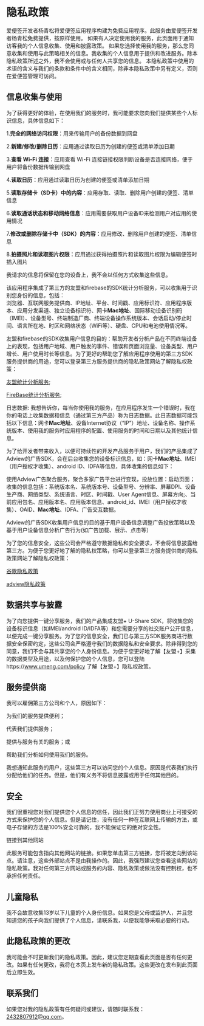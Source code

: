 # 隐私政策

爱便签开发者杨青松将爱便签应用程序构建为免费应用程序。此服务由爱便签开发者杨青松免费提供，按原样使用。
如果有人决定使用我的服务，此页面用于通知访客我的个人信息收集、使用和披露政策。
如果您选择使用我的服务，那么您同意收集和使用与此策略相关的信息。我收集的个人信息用于提供和改进服务。除本隐私政策所述之外，我不会使用或与任何人共享您的信息。
本隐私政策中使用的术语的含义与我们的条款和条件中的含义相同，除非本隐私政策中另有定义，否则在爱便签管理可访问。

## 信息收集与使用

为了获得更好的体验，在使用我们的服务时，我可能要求您向我们提供某些个人标识信息，具体信息如下：  

1.**完全的网络访问权限**：用来传输用户的备份数据到网盘  

2.**新建/修改/删除日历**：应用通过读取日历为创建的便签或清单添加日期  

3.**查看 Wi-Fi 连接**：应用查看 Wi-Fi 连接链接权限判断设备是否连接网络，便于用户将备份数据传输到网盘  

4.**读取日历**：应用通过读取日历为创建的便签或清单添加日期  

5.**读取存储卡（SD卡）中的内容**：应用存取、读取、删除用户创建的便签、清单信息  

6.**读取通话状态和移动网络信息**：应用需要获取用户设备ID来检测用户对应用的使用情况  

7.**修改或删除存储卡中（SDK）的内容**：应用修改、删除用户创建的便签、清单信息  

8.**拍摄照片和读取图片权限**：应用通过获得拍摄照片和读取图片权限为编辑便签时插入图片  

我请求的信息将保留在您的设备上，我不会以任何方式收集这些信息。  


该应用程序集成了第三方的友盟和firebase的SDK统计分析服务，可以收集用于识别您身份的信息，包括：  
浏览器、互联网服务提供商、IP地址、平台、时间戳、应用标识符、应用程序版本、应用分发渠道、独立设备标识符、网卡**Mac地址**、国际移动设备识别码（IMEI）、设备型号、终端制造厂商、终端设备操作系统版本、会话启动/停止时间、语言所在地、时区和网络状态（WiFi等）、硬盘、CPU和电池使用情况等。  

友盟和firebase的SDK收集用户信息的目的：帮助开发者分析产品在不同终端设备上的表现，包括用户地域、用户触发的事件、错误和页面浏览量、设备类型、用户增长、用户使用时长等信息。为了更好的帮助您了解应用程序使用的第三方SDK服务提供商的用途，您可以登录第三方服务提供商的隐私政策网站了解隐私权政策：  

[友盟统计分析服务](https://www.umeng.com/policy);  

[FireBase统计分析服务](https://policies.google.cn/privacy);  


日志数据: 我想告诉你，每当你使用我的服务，在应用程序发生一个错误时，我在你的电话上收集数据和信息（通过第三方产品）称为日志数据。此日志数据可能包括以下信息：网卡**Mac地址**、设备Internet协议（“IP”）地址、设备名称、操作系统版本、使用我的服务时应用程序的配置、使用服务的时间和日期以及其他统计信息。  

为了给开发者带来收入，以便可持续性的开发产品服务于用户，我们的产品集成了Adview的广告SDK，会在后台收集您的设备标识信息，如：网卡**Mac地址**、IMEI（用户授权才收集）、android ID、IDFA等信息，具体收集的信息如下：  

使用Adview广告聚合服务，聚合多家广告平台进行变现，投放位置：启动页面；收集的信息包括：系统版本名、系统版本号、设备型号、分辨率、屏幕DPI、设备生产商、网络类型、系统语言、时区、时间戳、User Agent信息、屏幕方向;、当前应用包名、应用版本名、应用版本信息、android_id、IMEI（用户授权才收集）、OAID、**Mac地址**、IDFA、广告交互数据。  

Adview的广告SDK收集用户信息的目的基于用户设备信息调整广告投放策略以及基于用户设备信息分析广告行为(如广告加载、展示、点击等）  

为了您的信息安全，这些公司会严格遵守数据隐私和安全要求，不会将信息披露给第三方。为便于您更好地了解的隐私权策略，你可以登录第三方服务提供商的隐私政策网站了解隐私权政策：  

[谷歌隐私政策](https://policies.google.com/privacy?hl=zh-CN)  

[adview隐私政策](http://adview.cn/about/company)

## 数据共享与披露

为了向您提供一键分享服务，我们的产品集成友盟+ U-Share SDK，将收集您的设备标识信息（如IMEI/android ID/IDFA等）和您需要分享的社交账户公开信息，以便完成一键分享服务。为了您的信息安全，我们已与第三方SDK服务商进行数据安全保密约定，这些公司会严格遵守我们的数据隐私和安全要求。除非得到您的同意，我们不会与其共享您的个人身份信息。为便于您更好地了解【友盟+】采集的数据类型及用途，以及何保护您的个人信息，您可以登陆https://www.umeng.com/policy 了解【友盟+】隐私权政策。

## 服务提供商

我可以雇佣第三方公司和个人，原因如下：

为我们的服务提供便利；

代表我们提供服务；

提供与服务有关的服务；或

帮助我们分析如何使用我们的服务。

我想通知此服务的用户，这些第三方可以访问您的个人信息。原因是代表我们执行分配给他们的任务。但是，他们有义务不将信息披露或用于任何其他目的。

## 安全

我们很重视您对我们提供您个人信息的信任，因此我们正努力使用商业上可接受的方式来保护您的个人信息。但是请记住，没有任何一种在互联网上传输的方法，或电子存储的方法是100%安全可靠的，我不能保证它的绝对安全性。


链接到其他网站

此服务可能包含指向其他网站的链接。如果您单击第三方链接，您将被定向到该站点。请注意，这些外部站点不是由我操作的。因此，我强烈建议您查看这些网站的隐私政策。我对任何第三方网站或服务的内容、隐私政策或做法没有控制权，也不承担任何责任。

## 儿童隐私

我不会故意收集13岁以下儿童的个人身份信息。如果您是父母或监护人，并且您知道您的孩子向我们提供了个人信息，请联系我，以便我能够采取必要的行动。

## 此隐私政策的更改

我可能会不时更新我们的隐私政策。因此，建议您定期查看此页面是否有任何更改。如果有任何更改，我将在本页上发布新的隐私政策。这些更改在发布到此页面后立即生效。

## 联系我们

如果您对我的隐私政策有任何疑问或建议，请随时联系我：2432807912@qq.com。
